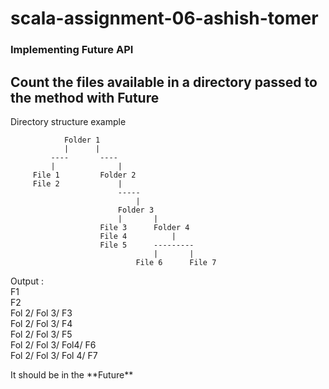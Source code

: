 # scala-assignment-06-ashish-tomer

### Implementing Future API

## Count the files available in a directory passed to the method with **Future**

Directory structure example

                Folder 1
                |      |
             ----       ----
             |              |
         File 1         Folder 2
         File 2             |
                            -----
                                |
                            Folder 3
                            |       |
                        File 3      Folder 4
                        File 4          |
                        File 5      ---------
                                    |       |
                                File 6      File 7
                                
                                
<p>
Output : <br/>
F1<br/>
F2<br/>
Fol 2/ Fol 3/ F3<br/>
Fol 2/ Fol 3/ F4<br/>
Fol 2/ Fol 3/ F5<br/>
Fol 2/ Fol 3/ Fol4/ F6<br/>
Fol 2/ Fol 3/ Fol 4/ F7<br/>
<p>
It should be in the **Future**                   
